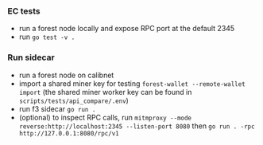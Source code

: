 ### EC tests

- run a forest node locally and expose RPC port at the default 2345
- run `go test -v .`

### Run sidecar

- run a forest node on calibnet
- import a shared miner key for testing `forest-wallet --remote-wallet import`
  (the shared miner worker key can be found in `scripts/tests/api_compare/.env`)
- run f3 sidecar `go run .`
- (optional) to inspect RPC calls, run
  `mitmproxy --mode reverse:http://localhost:2345 --listen-port 8080` then
  `go run . -rpc http://127.0.0.1:8080/rpc/v1`
